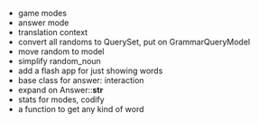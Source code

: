 - game modes
- answer mode
- translation context
- convert all randoms to QuerySet, put on GrammarQueryModel
- move random to model
- simplify random_noun
- add a flash app for just showing words
- base class for answer: interaction
- expand on Answer::__str__
- stats for modes, codify
- a function to get any kind of word